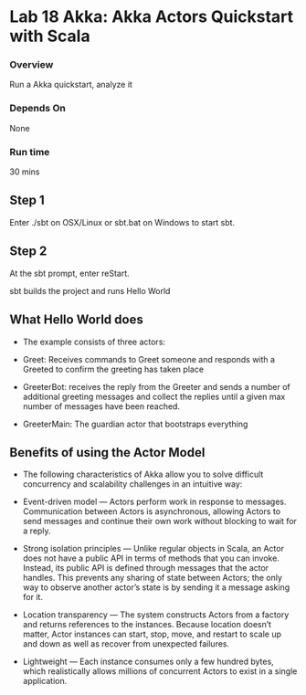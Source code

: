 <link rel='stylesheet' href='../assets/css/main.css'/>

# Lab 18 Akka: Akka Actors Quickstart with Scala

### Overview
Run a Akka quickstart, analyze it

### Depends On
None

### Run time
30 mins

## Step 1

Enter ./sbt on OSX/Linux or sbt.bat on Windows to start sbt.

## Step 2

At the sbt prompt, enter reStart.

sbt builds the project and runs Hello World

## What Hello World does
* The example consists of three actors:

* Greet: Receives commands to Greet someone and responds with a Greeted to confirm the greeting has taken place
* GreeterBot: receives the reply from the Greeter and sends a number of additional greeting messages and collect the replies until a given max number of messages have been reached.
* GreeterMain: The guardian actor that bootstraps everything

## Benefits of using the Actor Model

* The following characteristics of Akka allow you to solve difficult concurrency and scalability challenges in an intuitive way:

* Event-driven model — Actors perform work in response to messages. Communication between Actors is asynchronous, allowing Actors to send messages and continue their own work without blocking to wait for a reply.
* Strong isolation principles — Unlike regular objects in Scala, an Actor does not have a public API in terms of methods that you can invoke. Instead, its public API is defined through messages that the actor handles. This prevents any sharing of state between Actors; the only way to observe another actor’s state is by sending it a message asking for it.
* Location transparency — The system constructs Actors from a factory and returns references to the instances. Because location doesn’t matter, Actor instances can start, stop, move, and restart to scale up and down as well as recover from unexpected failures.
* Lightweight — Each instance consumes only a few hundred bytes, which realistically allows millions of concurrent Actors to exist in a single application.
